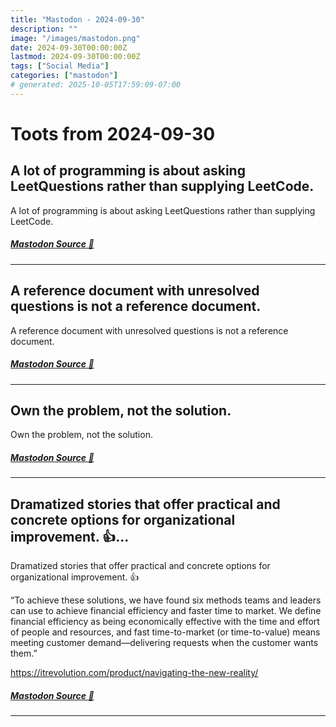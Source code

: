 ```yaml
---
title: "Mastodon - 2024-09-30"
description: ""
image: "/images/mastodon.png"
date: 2024-09-30T00:00:00Z
lastmod: 2024-09-30T00:00:00Z
tags: ["Social Media"]
categories: ["mastodon"]
# generated: 2025-10-05T17:59:09-07:00
---
```


# Toots from 2024-09-30

## A lot of programming is about asking LeetQuestions rather than supplying LeetCode.

A lot of programming is about asking LeetQuestions rather than supplying LeetCode.

##### [Mastodon Source 🐘](https://hachyderm.io/@mweagle/113228906237081207)

---

## A reference document with unresolved questions is not a reference document.

A reference document with unresolved questions is not a reference document.

##### [Mastodon Source 🐘](https://hachyderm.io/@mweagle/113227916445684708)

---

## Own the problem, not the solution.

Own the problem, not the solution.

##### [Mastodon Source 🐘](https://hachyderm.io/@mweagle/113227372978753201)

---

## Dramatized stories that offer practical and concrete options for organizational improvement. 👍...

Dramatized stories that offer practical and concrete options for organizational improvement. 👍

“To achieve these solutions, we have found six methods teams and leaders can use to achieve financial efficiency and faster time to market. We define financial efficiency as being economically effective with the time and effort of people and resources, and fast time-to-market (or time-to-value) means meeting customer demand—delivering requests when the customer wants them.”

<https://itrevolution.com/product/navigating-the-new-reality/>

##### [Mastodon Source 🐘](https://hachyderm.io/@mweagle/113223680096810988)

---

